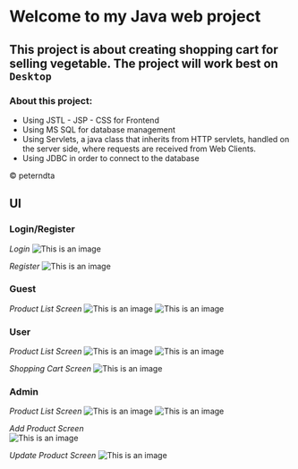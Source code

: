 # Welcome to my Java web project
## This project is about creating shopping cart for selling vegetable. The project will work best on `Desktop`
### About this project:
* Using JSTL - JSP - CSS for Frontend
* Using MS SQL for database management
* Using Servlets, a java class that inherits from HTTP servlets, handled on the server side, where requests are received from Web Clients.
* Using JDBC in order to connect to the database

© peterndta

## UI
### Login/Register
  *Login*
![This is an image](https://github.com/peterndta/Univ_Semester-4_Java-web-project/blob/main/ScreenShot/Login.jpg)

  *Register*
![This is an image](https://github.com/peterndta/Univ_Semester-4_Java-web-project/blob/main/ScreenShot/register.jpg)

### Guest
  *Product List Screen*
![This is an image](https://github.com/peterndta/Univ_Semester-4_Java-web-project/blob/main/ScreenShot/Guest.jpg)
![This is an image](https://github.com/peterndta/Univ_Semester-4_Java-web-project/blob/main/ScreenShot/body2.jpg)
      
### User
  *Product List Screen*
![This is an image](https://github.com/peterndta/Univ_Semester-4_Java-web-project/blob/main/ScreenShot/user.jpg)
![This is an image](https://github.com/peterndta/Univ_Semester-4_Java-web-project/blob/main/ScreenShot/body2.jpg)

   *Shopping Cart Screen*
![This is an image](https://github.com/peterndta/Univ_Semester-4_Java-web-project/blob/main/ScreenShot/cart.jpg)

      
### Admin
   *Product List Screen* 
![This is an image](https://github.com/peterndta/Univ_Semester-4_Java-web-project/blob/main/ScreenShot/Admin.jpg)
![This is an image](https://github.com/peterndta/Univ_Semester-4_Java-web-project/blob/main/ScreenShot/body.jpg)

   *Add Product Screen*   
![This is an image](https://github.com/peterndta/Univ_Semester-4_Java-web-project/blob/main/ScreenShot/add.jpg)

   *Update Product Screen*
![This is an image](https://github.com/peterndta/Univ_Semester-4_Java-web-project/blob/main/ScreenShot/update_product.jpg)

